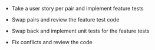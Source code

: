 - Take a user story per pair and implement feature tests

- Swap pairs and review the feature test code

- Swap back and implement unit tests for the feature tests

- Fix conflicts and review the code